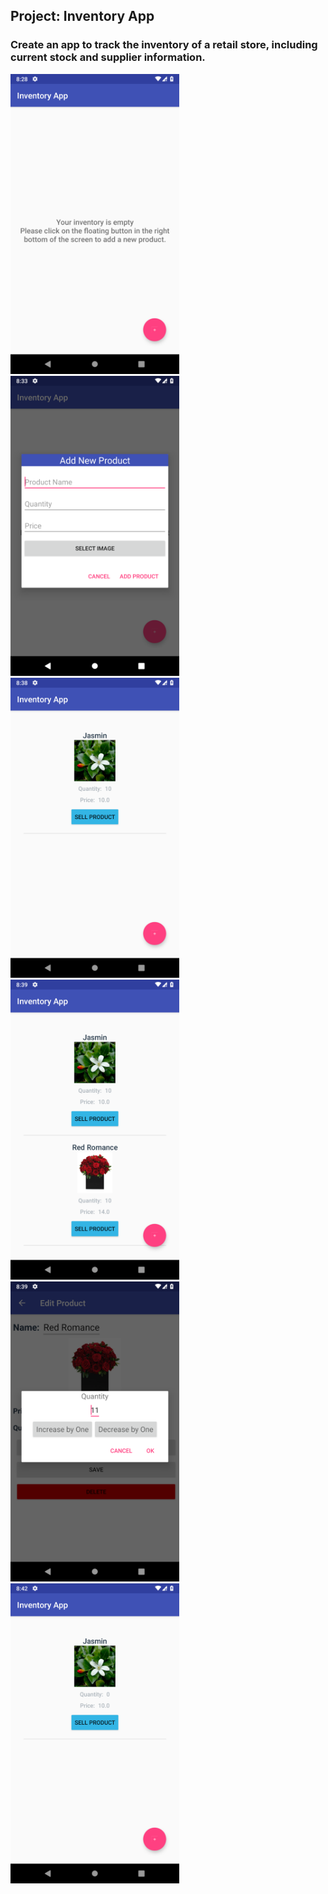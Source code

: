 ## Project: Inventory App
### Create an app to track the inventory of a retail store, including current stock and supplier information.

<img src="./screenshots/1.png" width="270">

<img src="./screenshots/2.png" width="270">

<img src="./screenshots/3.png" width="270">

<img src="./screenshots/4.png" width="270">

<img src="./screenshots/5.png" width="270">

<img src="./screenshots/6.png" width="270">
